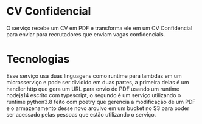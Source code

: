 # CV Confidencial  
  
O serviço recebe um CV em PDF e transforma ele em um CV Confidencial para enviar para recrutadores que enviam vagas confidenciais.  

# Tecnologias  
  
Esse serviço usa duas linguagens como runtime para lambdas em um microsserviço e pode ser dividido em duas partes, a primeira delas é um handler http que gera um URL para envio de PDF usando um runtime nodejs14 escrito com typescript, o segundo é um serviço utilizando o runtime python3.8 feito com poetry que gerencia a modificação de um PDF e o armazenamento desse novo arquivo em um bucket no S3 para poder ser acessado pelas pessoas que estão utilizando o serviço. 